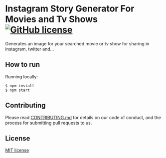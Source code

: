 # Instagram Story Generator For Movies and Tv Shows [![GitHub license](https://img.shields.io/badge/license-MIT-blue.svg)](https://github.com/rezaaa/story-generator/blob/master/LICENSE)

Generates an image for your searched movie or tv show for sharing in instagram, twitter and...

## How to run

Running locally:
```
$ npm install
$ npm start
```

## Contributing

Please read [CONTRIBUTING.md](./CONTRIBUTING.md) for details on our code of conduct, and the process for submitting pull requests to us.

## License

[MIT license](https://opensource.org/licenses/MIT)
